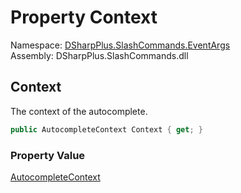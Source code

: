 # Property Context

Namespace: [DSharpPlus.SlashCommands.EventArgs](DSharpPlus.SlashCommands.EventArgs.md)  
Assembly: DSharpPlus.SlashCommands.dll

## <a id="DSharpPlus_SlashCommands_EventArgs_AutocompleteExecutedEventArgs_Context"></a>Context

The context of the autocomplete.

```csharp
public AutocompleteContext Context { get; }
```

### Property Value

[AutocompleteContext](DSharpPlus.SlashCommands.AutocompleteContext.md)

